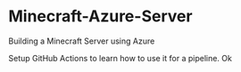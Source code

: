 # Minecraft-Azure-Server
Building a Minecraft Server using Azure 

Setup GitHub Actions to learn how to use it for a pipeline. Ok